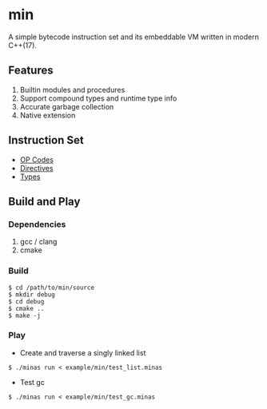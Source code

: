 # min

A simple bytecode instruction set and its embeddable VM written in modern C++(17).

## Features
1. Builtin modules and procedures
2. Support compound types and runtime type info
3. Accurate garbage collection
4. Native extension

## Instruction Set
* [OP Codes](src/main/min/def/op.def)
* [Directives](src/main/min/def/directive.def)
* [Types](src/main/min/def/types.def)


## Build and Play
### Dependencies
1. gcc / clang
2. cmake

### Build
```shell
$ cd /path/to/min/source
$ mkdir debug
$ cd debug
$ cmake ..
$ make -j
```
### Play
* Create and traverse a singly linked list
```shell
$ ./minas run < example/min/test_list.minas
```
* Test gc
```shell
$ ./minas run < example/min/test_gc.minas
```
